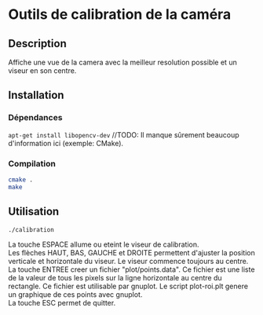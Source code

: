 # Outils de calibration de la caméra

## Description
Affiche une vue de la camera avec la meilleur resolution possible et un viseur en son centre.

## Installation
### Dépendances
```apt-get install libopencv-dev```
//TODO: Il manque sûrement beaucoup d'information ici (exemple: CMake).
### Compilation
```bash
cmake .
make
```  

## Utilisation
```bash
./calibration
```
La touche ESPACE allume ou eteint le viseur de calibration.  
Les flèches HAUT, BAS, GAUCHE et DROITE permettent d'ajuster la position verticale et horizontale du viseur. Le viseur commence toujours au centre.  
La touche ENTREE creer un fichier "plot/points.data". Ce fichier est une liste de la valeur de tous les pixels sur la ligne horizontale au centre du rectangle. Ce fichier est utilisable par gnuplot. Le script plot-roi.plt genere un graphique de ces points avec gnuplot.  
La touche ESC permet de quitter.